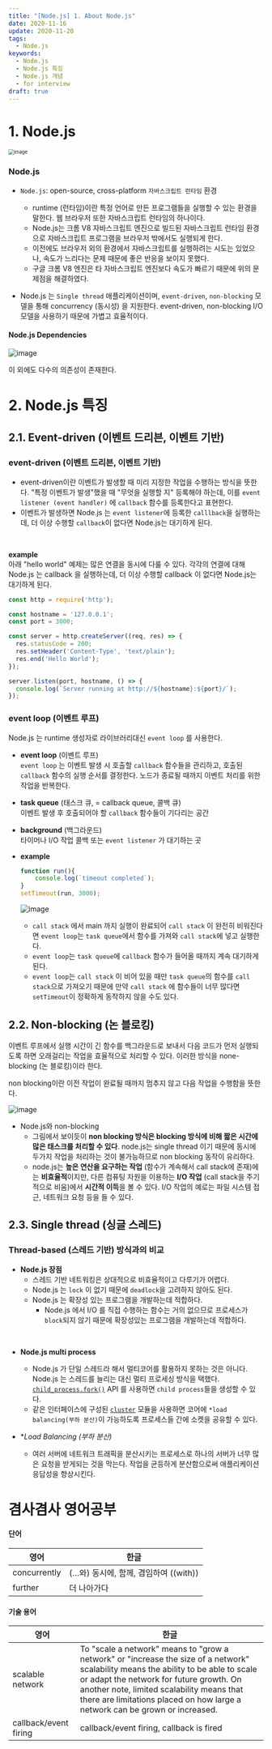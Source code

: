 ```yaml
---
title: "[Node.js] 1. About Node.js"
date: 2020-11-16
update: 2020-11-20
tags:
  - Node.js
keywords: 
  - Node.js
  - Node.js 특징
  - Node.js 개념
  - for interview
draft: true
---
```


# 1. Node.js

<img src="./6.svg" alt="image" style="zoom:67%;" />


### Node.js
- `Node.js`: open-source, cross-platform `자바스크립트 런타임` 환경
  - runtime (런타임)이란 특정 언어로 만든 프로그램들을 실행할 수 있는 환경을 말한다. 웹 브라우저 또한 자바스크립트 런타임의 하나이다. 
  - Node.js는 크롬 V8 자바스크립트 엔진으로 빌드된 자바스크립트 런타임 환경으로 자바스크립트 프로그램을 브라우저 밖에서도 실행되게 한다.
  - 이전에도 브라우저 외의 환경에서 자바스크립트를 실행하려는 시도는 있었으나, 속도가 느리다는 문제 때문에 좋은 반응을 보이지 못했다. 
  - 구글 크롬 V8 엔진은 타 자바스크립트 엔진보다 속도가 빠르기 때문에 위의 문제점을 해결하였다.

- Node.js 는 `Single thread` 애플리케이션이며, `event-driven`, `non-blocking` 모델을 통해 concurrency (동시성) 을 지원한다. 
  event-driven, non-blocking I/O 모델을 사용하기 때문에 가볍고 효율적이다. 
  

#### Node.js Dependencies

  ![image](./5.svg)

  이 외에도 다수의 의존성이 존재한다.



# 2. Node.js 특징


## 2.1. Event-driven (이벤트 드리븐, 이벤트 기반)

### event-driven (이벤트 드리븐, 이벤트 기반)

- event-driven이란 이벤트가 발생할 때 미리 지정한 작업을 수행하는 방식을 뜻한다. "특정 이벤트가 발생"했을 때 "무엇을 실행할 지" 등록해야 하는데, 이를 `event listener (event handler)` 에 `callback` 함수를 등록한다고 표현한다.
- 이벤트가 발생하면 Node.js 는 `event listener`에 등록한 `calllback`을 실행하는데,  더 이상 수행할 `callback`이 없다면 Node.js는 대기하게 된다.

<br>

**example**<br>
아래 "hello world" 예제는 많은 연결을 동시에 다룰 수 있다.
각각의 연결에 대해 Node.js 는 callback 을 실행하는데,  더 이상 수행할  callback 이 없다면 Node.js는 대기하게 된다.

  ```jsx
  const http = require('http');

  const hostname = '127.0.0.1';
  const port = 3000;

  const server = http.createServer((req, res) => {
    res.statusCode = 200;
    res.setHeader('Content-Type', 'text/plain');
    res.end('Hello World');
  });

  server.listen(port, hostname, () => {
    console.log(`Server running at http://${hostname}:${port}/`);
  });
  ```


### event loop (이벤트 루프)
Node.js 는 runtime 생성자로 라이브러리대신 `event loop` 를 사용한다.

- **event loop** (이벤트 루프)<br>
  `event loop` 는 이벤트 발생 시 호출할 `callback` 함수들을 관리하고, 호출된 `callback` 함수의 실행 순서를 결정한다. 노드가 종료될 때까지 이벤트 처리를 위한 작업을 반복한다.

- **task queue** (태스크 큐, = callback queue, 콜백 큐)<br>
  이벤트 발생 후 호출되어야 할 `callback` 함수들이 기다리는 공간

- **background** (백그라운드)<br>
  타이머나 I/O 작업 콜백 또는 `event listener` 가 대기하는 곳

- **example**
  
    ```jsx
    function run(){
        console.log(`timeout completed`);
    }
    setTimeout(run, 3000);
    ```

	![image](nodesvg.svg)

    - `call stack` 에서 main 까지 실행이 완료되어 `call stack` 이 완전히 비워진다면 `event loop`는 `task queue`에서 함수를 가져와 `call stack`에 넣고 실행한다.
    - `event loop`는 `task queue`에 `callback` 함수가 들어올 때까지 계속 대기하게 된다.
    - `event loop`는 `call stack` 이 비어 있을 때만 `task queue`의 함수를 `call stack`으로 가져오기 때문에 만약 `call stack` 에 함수들이 너무 많다면 `setTimeout`이 정확하게 동작하지 않을 수도 있다.


## 2.2. Non-blocking (논 블로킹)

이벤트 루프에서 실행 시간이 긴 함수를 백그라운드로 보내서 다음 코드가 먼저 실행되도록 하면 오래걸리는 작업을 효율적으로 처리할 수 있다. 이러한 방식을 none-blocking (논 블로킹)이라 한다.

non blocking이란 이전 작업이 완료될 때까지 멈추지 않고 다음 작업을 수행함을 뜻한다.

![image](3.svg)

- Node.js와 non-blocking
  - 그림에서 보이듯이 **non blocking 방식은 blocking 방식에 비해 짧은 시간에 많은 태스크를 처리할 수 있다**. node.js는 single thread 이기 때문에 동시에 두가지 작업을 처리하는 것이 불가능하므로 non blocking 동작이 유리하다.
  - node.js는 **높은 연산을 요구하는 작업** (함수가 계속해서 call stack에 존재)에는 **비효율적**이지만, 다른 컴퓨팅 자원을 이용하는 **I/O 작업** (call stack을 주기적으로 비움)에서 **시간적 이득**을 볼 수 있다. I/O 작업의 예로는 파일 시스템 접근, 네트워크 요청 등을 들 수 있다.



## 2.3. Single thread (싱글 스레드)

### Thread-based (스레드 기반) 방식과의 비교

- **Node.js 장점** 
  - 스레드 기반 네트워킹은 상대적으로 비효율적이고 다루기가 어렵다.
  - Node.js 는 `lock` 이 없기 때문에 `deadlock`을 고려하지 않아도 된다.
  - Node.js 는 확장성 있는 프로그램을 개발하는데 적합하다.
      - Node.js 에서 I/O 를 직접 수행하는 함수는 거의 없으므로 프로세스가 `block`되지 않기 때문에 확장성있는 프로그램을 개발하는데 적합하다.

<br>

- **Node.js multi process**
  - Node.js 가 단일 스레드라 해서 멀티코어를 활용하지 못하는 것은 아니다.
      Node.js 는 스레드를 늘리는 대신 멀티 프로세싱 방식을 택했다. [`child_process.fork()`](https://nodejs.org/api/child_process.html#child_process_child_process_fork_modulepath_args_options) API 를 사용하면 `child process`들을 생성할 수 있다.
  - 같은 인터페이스에 구성된 [`cluster`](https://nodejs.org/api/cluster.html) 모듈을 사용하면 코어에 `*load balancing(부하 분산)`이 가능하도록 프로세스들 간에 소켓을 공유할 수 있다.

- **Load Balancing (부하 분산)*
  - 여러 서버에 네트워크 트래픽을 분산시키는 프로세스로 하나의 서버가 너무 많은 요청을 받게되는 것을 막는다. 
  작업을 균등하게 분산함으로써 애플리케이션 응답성을 향상시킨다.



# 겸사겸사 영어공부

#### 단어

|영어   | 한글      |
| ------| --------- |
| concurrently | (…와) 동시에, 함께, 겸임하여 ((with)) |
| further      | 더 나아가다                           |



#### 기술 용어

| 영어   | 한글         |
| -------| ------------ |
| scalable network      | To "scale a network" means to "grow a network" or "increase the size of a network" <br>scalability means the ability to be able to scale or adapt the network for future growth. On another note, limited scalability means that there are limitations placed on how large a network can be grown or increased. |
| callback/event firing | callback/event firing, callback is fired                     |


